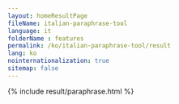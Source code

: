 ```yaml
---
layout: homeResultPage
fileName: italian-paraphrase-tool
language: it
folderName : features
permalink: /ko/italian-paraphrase-tool/result
lang: ko
nointernationalization: true
sitemap: false
---
```

{% include result/paraphrase.html %}

<script src="/js/result/paraprashing.js" data-foldername="{{page.folderName}}" data-lang="{{page.lang}}"></script>